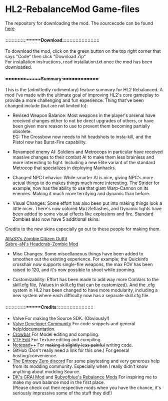 # HL2-RebalanceMod Game-files
The repository for downloading the mod.
The sourcecode can be found [here](https://github.com/mariovct/HL2-RebalanceMod).

#### ============Download:============

To download the mod, click on the green button on the top right corner that says "Code" then click "Download Zip"  
For installation instructions, read installation.txt once the mod has been downloaded.

#### ============Summary:============


This is the (admittedly rudimentary) feature summary for HL2 Rebalanced. A mod I've made with the ultimate goal of improving HL2's core gameplay to provide a more challenging and fun experience. Thing that've been changed include (but are not limited to):

- Revised Weapon Balance:
Most weapons in the player's arsenal have received changes either to not be direct upgrades of others, or have been given more reason to use to prevent them becoming partially obsolete.  
EG: The Crossbow now needs to hit headshots to insta-kill, and the Pistol now has Burst-Fire capability.

- Revamped enemy AI: Soldiers and Metrocops in particular have received massive changes to their combat AI to make them less brainless and more interesting to fight. Including a new Elite variant of the standard Metrocop that specializes in deploying Manhacks.

- Changed NPC behavior:
While smarter AI is nice, giving NPC's more actual things to do makes things much more interesting. The Strider for example; now has the ability to use that giant Warp-Cannon on its enemies. Making it much more terrifying and dynamic than before.

- Visual Changes: Some effort has also been put into making things look a little nicer. There's now colored Muzzleflashes, and Dynamic lights have been added to some visual effects like explosions and fire. Standard Zombies also now have 5 additional skins.  


Credits to the new skins especially go out to these people for making them.  

[Alfa33's Zombie Citizen Outfit](https://gamebanana.com/mods/182304)  
[Sabre-aN's Headcrab-Zombie Mod](https://steamcommunity.com/sharedfiles/filedetails/?id=206166550)

- Misc Changes: Some miscellaneous things have been added to smoothen out the existing experience. For example; the Quickinfo crosshair now supports single-fire weapons, the max FOV has been raised to 120, and it's now possible to shoot while zooming.

- Customizability: Effort has been made to add way more ConVars to the skill.cfg file, (Values in skill.cfg that can be customized). And the .cfg system in HL2 has been changed to have more modularity, including a new system where each difficulty now has a separate skill.cfg file.


#### ============Credits:============
- Valve For making the Source SDK. (Obviously!)
- [Valve Developer Community](https://developer.valvesoftware.com/wiki/Main_Page) For code snippets and general help/documentation.
- [Crowbar](https://github.com/ZeqMacaw/Crowbar) For Model editing and compiling.
- [VTF Edit](https://valvedev.info/tools/vtfedit/) For Texture editing and compiling.
- [Notepad++](https://notepad-plus-plus.org/) For ~~making it slightly less painful~~ writing code.
- GitHub (Don't really need a link for this one.) For general hosting/convenience.
- [The Entropy Zero discord](https://discord.gg/Y4hWp89) For some playtesting and very generous help from its modding community. Especially when I really didn't know anything about modding Source.
- [DK's GRAI Mod](https://www.youtube.com/@dk1480) and [Rubyofblue's Rebalance Mods](https://www.youtube.com/channel/UCZZdDA7zinOMi2rJWLhzseQ) For inspiring me to make my own balance mod in the first place.  
(Please check out their respective mods when you have the chance, it's seriously impressive some of the stuff they did!)
